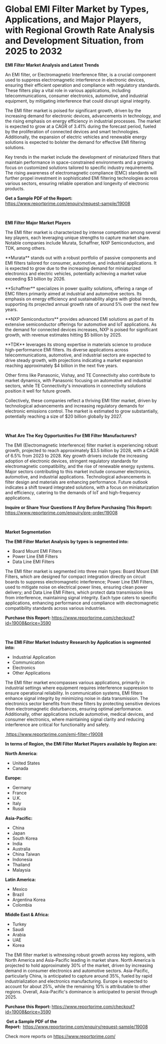 <p><h1>Global EMI Filter Market by Types, Applications, and Major Players, with Regional Growth Rate Analysis and Development Situation, from 2025 to 2032</h1></p><p><strong>EMI Filter Market Analysis and Latest Trends</strong></p>
<p><p>An EMI filter, or Electromagnetic Interference filter, is a crucial component used to suppress electromagnetic interference in electronic devices, ensuring their efficient operation and compliance with regulatory standards. These filters play a vital role in various applications, including telecommunications, consumer electronics, automotive, and industrial equipment, by mitigating interference that could disrupt signal integrity.</p><p>The EMI filter market is poised for significant growth, driven by the increasing demand for electronic devices, advancements in technology, and the rising emphasis on energy efficiency in industrial processes. The market is expected to grow at a CAGR of 3.41% during the forecast period, fueled by the proliferation of connected devices and smart technologies. Additionally, the expansion of electric vehicles and renewable energy solutions is expected to bolster the demand for effective EMI filtering solutions.</p><p>Key trends in the market include the development of miniaturized filters that maintain performance in space-constrained environments and a growing focus on customized solutions tailored to specific industry requirements. The rising awareness of electromagnetic compliance (EMC) standards will further propel investment in sophisticated EMI filtering technologies across various sectors, ensuring reliable operation and longevity of electronic products.</p></p>
<p><strong>Get a Sample PDF of the Report:&nbsp;</strong> <a href="https://www.reportprime.com/enquiry/request-sample/19008?utm_campaign=1901&utm_medium=2&utm_source=Github&utm_content=ia&utm_term=19032025&utm_id=emi-filter">https://www.reportprime.com/enquiry/request-sample/19008</a></p>
<p>&nbsp;</p>
<p><strong>EMI Filter Major Market Players</strong></p>
<p><p>The EMI filter market is characterized by intense competition among several key players, each leveraging unique strengths to capture market share. Notable companies include Murata, Schaffner, NXP Semiconductors, and TDK, among others. </p><p>**Murata** stands out with a robust portfolio of passive components and EMI filters tailored for consumer, automotive, and industrial applications. It is expected to grow due to the increasing demand for miniaturized electronics and electric vehicles, potentially achieving a market value exceeding $3 billion by 2026.</p><p>**Schaffner** specializes in power quality solutions, offering a range of EMC filters primarily aimed at industrial and automotive sectors. Its emphasis on energy efficiency and sustainability aligns with global trends, supporting its projected annual growth rate of around 5% over the next few years.</p><p>**NXP Semiconductors** provides advanced EMI solutions as part of its extensive semiconductor offerings for automotive and IoT applications. As the demand for connected devices increases, NXP is poised for significant growth, with revenue estimates hitting $5 billion by 2025.</p><p>**TDK** leverages its strong expertise in materials science to produce high-performance EMI filters. Its diverse applications across telecommunications, automotive, and industrial sectors are expected to drive steady growth, with projections indicating a market expansion reaching approximately $4 billion in the next five years.</p><p>Other firms like Panasonic, Vishay, and TE Connectivity also contribute to market dynamics, with Panasonic focusing on automotive and industrial sectors, while TE Connectivity's innovations in connectivity solutions position it well for future growth.</p><p>Collectively, these companies reflect a thriving EMI filter market, driven by technological advancements and increasing regulatory demands for electronic emissions control. The market is estimated to grow substantially, potentially reaching a size of $20 billion globally by 2027.</p></p>
<p>&nbsp;</p>
<p><strong>What Are The Key Opportunities For EMI Filter Manufacturers?</strong></p>
<p><p>The EMI (Electromagnetic Interference) filter market is experiencing robust growth, projected to reach approximately $3.5 billion by 2028, with a CAGR of 6.5% from 2023 to 2028. Key growth drivers include the increasing adoption of electronic devices, stringent regulatory standards for electromagnetic compatibility, and the rise of renewable energy systems. Major sectors contributing to this market include consumer electronics, automotive, and industrial applications. Technological advancements in filter design and materials are enhancing performance. Future outlook indicates a shift toward integrated solutions, with a focus on miniaturization and efficiency, catering to the demands of IoT and high-frequency applications.</p></p>
<p><strong>Inquire or Share Your Questions If Any Before Purchasing This Report:</strong> <a href="https://www.reportprime.com/enquiry/pre-order/19008?utm_campaign=1901&utm_medium=2&utm_source=Github&utm_content=ia&utm_term=19032025&utm_id=emi-filter">https://www.reportprime.com/enquiry/pre-order/19008</a></p>
<p>&nbsp;</p>
<p><strong>Market Segmentation</strong></p>
<p><strong>The EMI Filter Market Analysis by types is segmented into:</strong></p>
<p><ul><li>Board Mount EMI Filters</li><li>Power Line EMI Filters</li><li>Data Line EMI Filters</li></ul></p>
<p><p>The EMI filter market is segmented into three main types: Board Mount EMI Filters, which are designed for compact integration directly on circuit boards to suppress electromagnetic interference; Power Line EMI Filters, used to mitigate noise on electrical power lines, ensuring clean power delivery; and Data Line EMI Filters, which protect data transmission lines from interference, maintaining signal integrity. Each type caters to specific applications, enhancing performance and compliance with electromagnetic compatibility standards across various industries.</p></p>
<p><strong>Purchase this Report:&nbsp;</strong><a href="https://www.reportprime.com/checkout?id=19008&price=3590&utm_campaign=1901&utm_medium=2&utm_source=Github&utm_content=ia&utm_term=19032025&utm_id=emi-filter">https://www.reportprime.com/checkout?id=19008&price=3590</a></p>
<p>&nbsp;</p>
<p><strong>The EMI Filter Market Industry Research by Application is segmented into:</strong></p>
<p><ul><li>Industrial Application</li><li>Communication</li><li>Electronics</li><li>Other Applications</li></ul></p>
<p><p>The EMI filter market encompasses various applications, primarily in industrial settings where equipment requires interference suppression to ensure operational reliability. In communication systems, EMI filters enhance signal integrity by minimizing noise in data transmission. The electronics sector benefits from these filters by protecting sensitive devices from electromagnetic disturbances, ensuring optimal performance. Additionally, other applications include automotive, medical devices, and consumer electronics, where maintaining signal clarity and reducing interference are critical for functionality and safety.</p></p>
<p><a href="https://www.reportprime.com/emi-filter-r19008?utm_campaign=1901&utm_medium=2&utm_source=Github&utm_content=ia&utm_term=19032025&utm_id=emi-filter">&nbsp;https://www.reportprime.com/emi-filter-r19008</a></p>
<p><strong>In terms of Region, the EMI Filter Market Players available by Region are:</strong></p>
<p>
    <p> <strong> North America: </strong>
        <ul>
            <li>United States</li>
            <li>Canada</li>
        </ul>
        </p> 
    <p> <strong> Europe: </strong>
        <ul>
            <li>Germany</li>
            <li>France</li>
            <li>U.K.</li>
            <li>Italy</li>
            <li>Russia</li>
        </ul>
        </p> 
    <p> <strong> Asia-Pacific: </strong>
        <ul>
            <li>China</li>
            <li>Japan</li>
            <li>South Korea</li>
            <li>India</li>
            <li>Australia</li>
            <li>China Taiwan</li>
            <li>Indonesia</li>
            <li>Thailand</li>
            <li>Malaysia</li>
        </ul>
        </p> 
    <p> <strong> Latin America: </strong>
        <ul>
            <li>Mexico</li>
            <li>Brazil</li>
            <li>Argentina Korea</li>
            <li>Colombia</li>
        </ul>
        </p> 
    <p> <strong> Middle East & Africa: </strong>
        <ul>
            <li>Turkey</li>
            <li>Saudi</li>
            <li>Arabia</li>
            <li>UAE</li>
            <li>Korea</li>
        </ul>
    </p>
    </p>
<p><p>The EMI filter market is witnessing robust growth across key regions, with North America and Asia-Pacific leading in market share. North America is projected to hold approximately 30% of the market, driven by increasing demand in consumer electronics and automotive sectors. Asia-Pacific, particularly China, is anticipated to capture around 35%, fueled by rapid industrialization and electronics manufacturing. Europe is expected to account for about 25%, while the remaining 10% is attributable to other regions. Overall, Asia-Pacific's dominance is anticipated to persist through 2025.</p></p>
<p><strong>Purchase this Report: </strong><a href="https://www.reportprime.com/checkout?id=19008&price=3590&utm_campaign=1901&utm_medium=2&utm_source=Github&utm_content=ia&utm_term=19032025&utm_id=emi-filter">https://www.reportprime.com/checkout?id=19008&price=3590</a></p>
<p>&nbsp;<strong>Get a Sample PDF of the Report:&nbsp;&nbsp;</strong><a href="https://www.reportprime.com/enquiry/request-sample/19008?utm_campaign=1901&utm_medium=2&utm_source=Github&utm_content=ia&utm_term=19032025&utm_id=emi-filter">https://www.reportprime.com/enquiry/request-sample/19008</a></p>
<p><strong></strong></p>
<p>Check more reports on <a href="https://www.reportprime.com/?utm_campaign=1901&utm_medium=2&utm_source=Github&utm_content=ia&utm_term=19032025&utm_id=emi-filter">https://www.reportprime.com/</a></p>